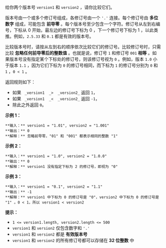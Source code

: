 给你两个版本号 `version1` 和 `version2` ，请你比较它们。

版本号由一个或多个修订号组成，各修订号由一个 `'.'` 连接。每个修订号由 **多位数字** 组成，可能包含 **前导零**
。每个版本号至少包含一个字符。修订号从左到右编号，下标从 0 开始，最左边的修订号下标为 0 ，下一个修订号下标为 1 ，以此类推。例如，`2.5.33`
和 `0.1` 都是有效的版本号。

比较版本号时，请按从左到右的顺序依次比较它们的修订号。比较修订号时，只需比较 **忽略任何前导零后的整数值** 。也就是说，修订号 `1` 和修订号
`001` **相等** 。如果版本号没有指定某个下标处的修订号，则该修订号视为 `0` 。例如，版本 `1.0` 小于版本 `1.1` ，因为它们下标为
`0` 的修订号相同，而下标为 `1` 的修订号分别为 `0` 和 `1` ，`0 < 1` 。

返回规则如下：

  * 如果 ` _version1  _>  _version2_` 返回 `1`，
  * 如果 ` _version1  _<  _version2_` 返回 `-1`，
  * 除此之外返回 `0`。



**示例 1：**

    
    
    **输入：** version1 = "1.01", version2 = "1.001"
    **输出：** 0
    **解释：** 忽略前导零，"01" 和 "001" 都表示相同的整数 "1"
    

**示例 2：**

    
    
    **输入：** version1 = "1.0", version2 = "1.0.0"
    **输出：** 0
    **解释：** version1 没有指定下标为 2 的修订号，即视为 "0"
    

**示例 3：**

    
    
    **输入：** version1 = "0.1", version2 = "1.1"
    **输出：** -1
    **解释：** version1 中下标为 0 的修订号是 "0"，version2 中下标为 0 的修订号是 "1" 。0 < 1，所以 version1 < version2
    



**提示：**

  * `1 <= version1.length, version2.length <= 500`
  * `version1` 和 `version2` 仅包含数字和 `'.'`
  * `version1` 和 `version2` 都是 **有效版本号**
  * `version1` 和 `version2` 的所有修订号都可以存储在 **32 位整数** 中

